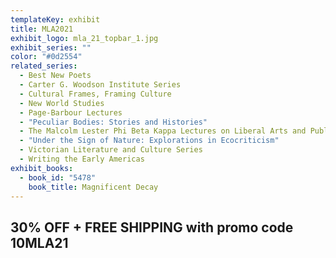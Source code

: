 ```yaml
---
templateKey: exhibit
title: MLA2021
exhibit_logo: mla_21_topbar_1.jpg
exhibit_series: ""
color: "#0d2554"
related_series:
  - Best New Poets
  - Carter G. Woodson Institute Series
  - Cultural Frames, Framing Culture
  - New World Studies
  - Page-Barbour Lectures
  - "Peculiar Bodies: Stories and Histories"
  - The Malcolm Lester Phi Beta Kappa Lectures on Liberal Arts and Public Life
  - "Under the Sign of Nature: Explorations in Ecocriticism"
  - Victorian Literature and Culture Series
  - Writing the Early Americas
exhibit_books:
  - book_id: "5478"
    book_title: Magnificent Decay
---
```

## 30% OFF + FREE SHIPPING with promo code 10MLA21